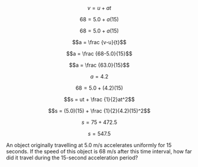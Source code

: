 $$v = u + at$$

$$68 = 5.0 + a(15)$$

$$68 = 5.0 + a(15)$$

$$a = \frac {v-u}{t}$$

$$a = \frac {68-5.0}{15}$$

$$a = \frac {63.0}{15}$$

$$a = 4.2$$

$$68 = 5.0 + (4.2)(15)$$

$$s = ut + \frac {1}{2}at^2$$

$$s = (5.0)(15) + \frac {1}{2}(4.2)(15)^2$$

$$s = 75 + 472.5$$

$$s = 547.5$$




An object originally travelling at 5.0 m/s accelerates uniformly for 15 seconds. If
the speed of this object is 68 m/s after this time interval, how far did it travel
during the 15-second acceleration period?
